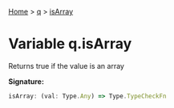 [Home](../../../index.md) &gt; [q](../../q.md) &gt; [isArray](./isarray.md)

# Variable q.isArray

Returns true if the value is an array

<b>Signature:</b>

```typescript
isArray: (val: Type.Any) => Type.TypeCheckFn
```
